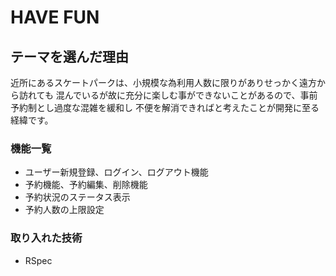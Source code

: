 # HAVE FUN

## テーマを選んだ理由
近所にあるスケートパークは、小規模な為利用人数に限りがありせっかく遠方から訪れても
混んでいるが故に充分に楽しむ事ができないことがあるので、事前予約制とし過度な混雑を緩和し
不便を解消できればと考えたことが開発に至る経緯です。

### 機能一覧
* ユーザー新規登録、ログイン、ログアウト機能
* 予約機能、予約編集、削除機能
* 予約状況のステータス表示
* 予約人数の上限設定

### 取り入れた技術
* RSpec
